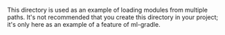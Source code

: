 This directory is used as an example of loading modules from multiple paths. It's not recommended that you create this
directory in your project; it's only here as an example of a feature of ml-gradle. 